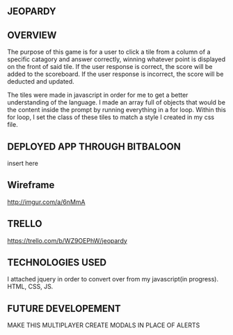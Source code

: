 JEOPARDY
-----------------



OVERVIEW
-----------------
The purpose of this game is for a user to click a tile from a column of a specific catagory and answer correctly, winning whatever point is displayed on the front of said tile.
If the user response is correct, the score will be added to the scoreboard.
If the user response is incorrect, the score will be deducted and updated.

The tiles were made in javascript in order for me to get a better understanding of the language.
I made an array full of objects that would be the content inside the prompt by running everything in a for loop.
Within this for loop, I set the class of these tiles to match a style I created in my css file.


DEPLOYED APP THROUGH BITBALOON 
-----------------
insert here

Wireframe
-----------------
http://imgur.com/a/6nMmA

TRELLO
-----------------
https://trello.com/b/WZ9OEPhW/jeopardy


TECHNOLOGIES USED
-----------------

I attached jquery in order to convert over from my javascript(in progress).
HTML, CSS, JS.


FUTURE DEVELOPEMENT
-----------------
MAKE THIS MULTIPLAYER
CREATE MODALS IN PLACE OF ALERTS
